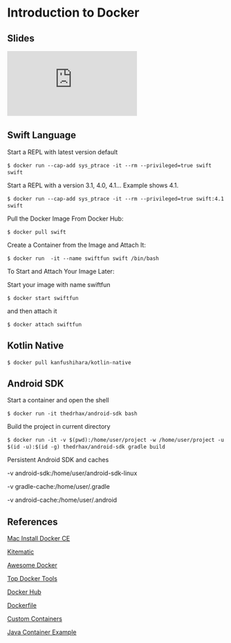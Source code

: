 # Introduction to Docker

## Slides
![PDF](https://github.com/NibbleAndBits/learn-docker/blob/master/DockerIntro.pdf)

## Swift Language

Start a REPL with latest version default
```console
$ docker run --cap-add sys_ptrace -it --rm --privileged=true swift swift
```

Start a REPL with a version 3.1, 4.0, 4.1... Example shows 4.1.
```console
$ docker run --cap-add sys_ptrace -it --rm --privileged=true swift:4.1 swift
```

Pull the Docker Image From Docker Hub:
```console
$ docker pull swift
```

Create a Container from the Image and Attach It:
```console
$ docker run  -it --name swiftfun swift /bin/bash
```

To Start and Attach Your Image Later:

Start your image with name swiftfun

```console
$ docker start swiftfun
```

and then attach it

```console
$ docker attach swiftfun
```

## Kotlin Native

```console
$ docker pull kanfushihara/kotlin-native
```

## Android SDK 

Start a container and open the shell

```console
$ docker run -it thedrhax/android-sdk bash
```

Build the project in current directory

```console
$ docker run -it -v $(pwd):/home/user/project -w /home/user/project -u $(id -u):$(id -g) thedrhax/android-sdk gradle build
```

Persistent Android SDK and caches

-v android-sdk:/home/user/android-sdk-linux

-v gradle-cache:/home/user/.gradle

-v android-cache:/home/user/.android

## References

[Mac Install Docker CE](https://store.docker.com/search?type=edition&offering=community)

[Kitematic](https://kitematic.com/)

[Awesome Docker](https://github.com/veggiemonk/awesome-docker)

[Top Docker Tools](https://stackify.com/top-docker-tools/)

[Docker Hub](https://hub.docker.com/)

[Dockerfile](https://docs.docker.com/engine/reference/builder/)

[Custom Containers](https://github.com/jenkinsci/docker/blob/master/Dockerfile)

[Java Container Example](https://www.jetbrains.com/help/idea/running-a-java-app-in-a-container.html)
